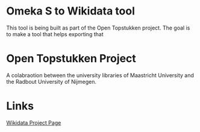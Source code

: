 # Omeka S to Wikidata tool
This tool is being built as part of the Open Topstukken project. The goal is to make a tool that helps exporting that 


# Open Topstukken Project
A colabraotion between the university libraries of Maastricht University and the Radbout University of Nijmegen.

# Links
[Wikidata Project Page](https://www.wikidata.org/wiki/Wikidata:WikiProject_Open_Topstukken_Maastricht_University_and_Radboud_University)
